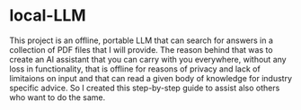 # local-LLM
This project is an offline, portable LLM that can search for answers in a collection of PDF files that I will provide. The reason behind that was to create an AI assistant that you can carry with you everywhere, without any loss in functionality, that is offline for reasons of privacy and lack of limitaions on input and that can read a given body of knowledge for industry specific advice. So I created this step-by-step guide to assist also others who want to do the same.

